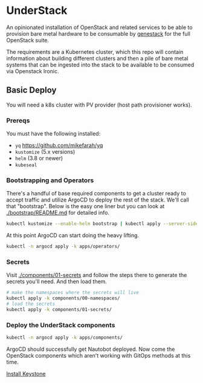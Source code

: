 # UnderStack

An opinionated installation of OpenStack and related services to
be able to provision bare metal hardware to be consumable by
[genestack](https://github.com/rackerlabs/genestack) for the
full OpenStack suite.

The requirements are a Kubernetes cluster, which
this repo will contain information about building different
clusters and then a pile of bare metal systems that can
be ingested into the stack to be available to be consumed
via Openstack Ironic.

## Basic Deploy

You will need a k8s cluster with PV provider (host path provisioner works).

### Prereqs

You must have the following installed:

- `yq` <https://github.com/mikefarah/yq>
- `kustomize` (5.x versions)
- `helm` (3.8 or newer)
- `kubeseal`

### Bootstrapping and Operators

There's a handful of base required components to get a cluster ready to accept traffic
and utilize ArgoCD to deploy the rest of the stack. We'll call that "bootstrap". Below
is the easy one liner but you can look at [./bootstrap/README.md](./bootstrap/README.md)
for detailed info.

```bash
kubectl kustomize --enable-helm bootstrap | kubectl apply --server-side -f -
```

At this point ArgoCD can start doing the heavy lifting.

```bash
kubectl -n argocd apply -k apps/operators/
```

### Secrets

Visit [./components/01-secrets](./components/01-secrets) and follow the steps there to
generate the secrets you'll need. And then load them.

```bash
# make the namespaces where the secrets will live
kubectl apply -k components/00-namespaces/
# load the secrets
kubectl apply -k components/01-secrets/
```

### Deploy the UnderStack components

```bash
kubectl -n argocd apply -k apps/components/
```

ArgoCD should successfully get Nautobot deployed. Now come the OpenStack
components which aren't working with GitOps methods at this time.

[Install Keystone](./components/10-keystone/README.md)
